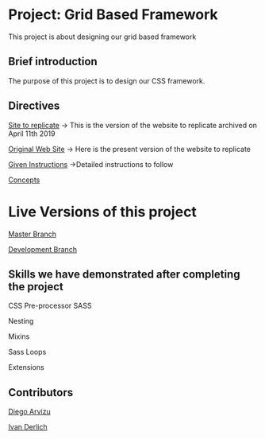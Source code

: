 # Project: Grid Based Framework
This project is about designing our grid based framework

## Brief introduction

The purpose of this project is to design our CSS framework.

## Directives

[Site to replicate](https://web.archive.org/web/20190411210408/https://thenextweb.com/) -> This is the version of the website to replicate archived on April 11th 2019

[Original Web Site](https://thenextweb.com/) -> Here is the present version of the website to replicate

[Given Instructions](https://www.theodinproject.com/courses/html5-and-css3/lessons/design-your-own-grid-based-framework) ->Detailed instructions to follow

[Concepts](https://www.theodinproject.com/courses/html5-and-css3/lessons/responsive-design)

# Live Versions of this project

[Master Branch](https://ivanderlich.github.io/TheNextWeb/)

[Development Branch](https://raw.githack.com/IvanDerlich/TheNextWeb/development/index.html)

## Skills we have demonstrated after completing the project

CSS Pre-processor SASS

Nesting

Mixins

Sass Loops

Extensions

## Contributors

[Diego Arvizu](https://github.com/diegoarvz4)

[Ivan Derlich](https://github.com/IvanDerlich)
